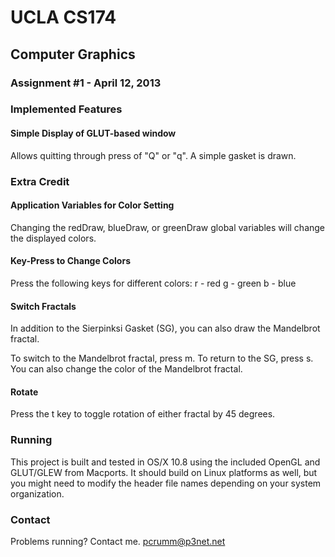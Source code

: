 # UCLA CS174
## Computer Graphics
### Assignment #1 - April 12, 2013

### Implemented Features
#### Simple Display of GLUT-based window
Allows quitting through press of "Q" or "q". A simple gasket is drawn.

### Extra Credit
#### Application Variables for Color Setting
Changing the redDraw, blueDraw, or greenDraw global variables will change the displayed colors.

#### Key-Press to Change Colors
Press the following keys for different colors:
r - red
g - green
b - blue

#### Switch Fractals
In addition to the Sierpinksi Gasket (SG), you can also draw the Mandelbrot fractal.

To switch to the Mandelbrot fractal, press m. To return to the SG, press s. You can also change the color of the Mandelbrot fractal.

#### Rotate
Press the t key to toggle rotation of either fractal by 45 degrees.

### Running
This project is built and tested in OS/X 10.8 using the included OpenGL and GLUT/GLEW from Macports. It should build on Linux platforms as well, but you might need to modify the header file names depending on your system organization.

### Contact
Problems running? Contact me. pcrumm@p3net.net